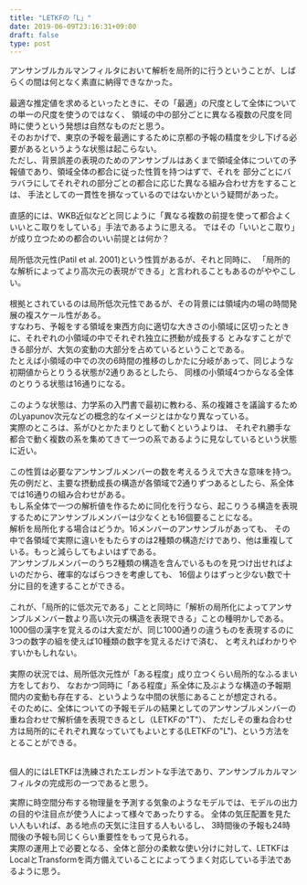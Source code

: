 ```yaml
---
title: "LETKFの「L」"
date: 2019-06-09T23:16:31+09:00
draft: false
type: post
---
```



アンサンブルカルマンフィルタにおいて解析を局所的に行うということが、しばらくの間は何となく素直に納得できなかった。<br>
<br>
最適な推定値を求めるといったときに、その「最適」の尺度として全体についての単一の尺度を使うのではなく、
領域の中の部分ごとに異なる複数の尺度を同時に使うという発想は自然なものだと思う。<br>
そのおかげで、東京の予報を最適にするために京都の予報の精度を少し下げる必要があるというような状態は起こらない。<br>
ただし、背景誤差の表現のためのアンサンブルはあくまで領域全体についての予報値であり、領域全体の都合に従った性質を持つはずで、それを
部分ごとにバラバラにしてそれぞれの部分ごとの都合に応じた異なる組み合わせ方をすることは、
手法としての一貫性を損なっているのではないかという疑問があった。<br>
<br>
直感的には、WKB近似などと同じように「異なる複数の前提を使って都合よくいいとこ取りをしている」手法であるように思える。
ではその「いいとこ取り」が成り立つための都合のいい前提とは何か？<br>
<br>
局所低次元性(Patil et al. 2001)という性質があるが、それと同時に、
「局所的な解析によってより高次元の表現ができる」と言われることもあるのがややこしい。<br>
<br>
根拠とされているのは局所低次元性であるが、その背景には領域内の場の時間発展の複スケール性がある。<br>
すなわち、予報をする領域を東西方向に適切な大きさの小領域に区切ったときに、それぞれの小領域の中でそれぞれ独立に摂動が成長する
とみなすことができる部分が、大気の変動の大部分を占めているということである。<br>
たとえば小領域の中での次の6時間の推移のしかたに分岐があって、同じような初期値からとりうる状態が2通りあるとしたら、
同様の小領域4つからなる全体のとりうる状態は16通りになる。<br>
<br>
このような状態は、力学系の入門書で最初に教わる、系の複雑さを議論するためのLyapunov次元などの概念的なイメージとはかなり異なっている。<br>
実際のところは、系がひとかたまりとして動くというよりは、
それぞれ勝手な都合で動く複数の系を集めてきて一つの系であるように見なしているという状態に近い。<br>
<br>
この性質は必要なアンサンブルメンバーの数を考えるうえで大きな意味を持つ。<br>
先の例だと、主要な摂動成長の構造が各領域で2通りずつあるとしたら、系全体では16通りの組み合わせがある。<br>
もし系全体で一つの解析値を作るために同化を行うなら、起こりうる構造を表現するためにアンサンブルメンバーは少なくとも16個要ることになる。<br>
解析を局所化する場合はどうか。16メンバーのアンサンブルがあっても、
その中で各領域で実際に違いをもたらすのは2種類の構造だけであり、他は重複している。もっと減らしてもよいはずである。<br>
アンサンブルメンバーのうち2種類の構造を含んでいるものを見つけ出せればよいのだから、確率的なばらつきを考慮しても、
16個よりはずっと少ない数で十分に目的を達することができる。<br>
<br>
これが、「局所的に低次元である」ことと同時に「解析の局所化によってアンサンブルメンバー数より高い次元の構造を表現できる」ことの種明かしである。
<br>
1000個の漢字を覚えるのは大変だが、同じ1000通りの違うものを表現するのに3つの数字の組を使えば10種類の数字を覚えるだけで済む、
と考えればわかりやすいかもしれない。
<br>
<br>
実際の状況では、局所低次元性が「ある程度」成り立つくらい局所的なふるまい方をしており、
なおかつ同時に「ある程度」系全体に及ぶような構造の予報期間内の変動も存在する、というような中間の状態にあることが想定される。<br>
そのために、全体についての予報モデルの結果としてのアンサンブルメンバーの重ね合わせで解析値を表現できるとし（LETKFの"T"）、
ただしその重ね合わせ方は局所的にそれぞれ異なっていてもよいとする(LETKFの"L")、という方法をとることができる。<br>
<br>

個人的にはLETKFは洗練されたエレガントな手法であり、アンサンブルカルマンフィルタの完成形の一つであると思う。<br>

実際に時空間分布する物理量を予測する気象のようなモデルでは、モデルの出力の目的や注目点が使う人によって様々であったりする。
全体の気圧配置を見たい人もいれば、ある地点の天気に注目する人もいるし、
3時間後の予報も24時間後の予報も同じくらい重要性をもって見られる。
<br>
実際の運用上で必要となる、全体と部分の柔軟な使い分けに対して、LETKFはLocalとTransformを両方備えていることによってうまく対応している手法であるように思う。


